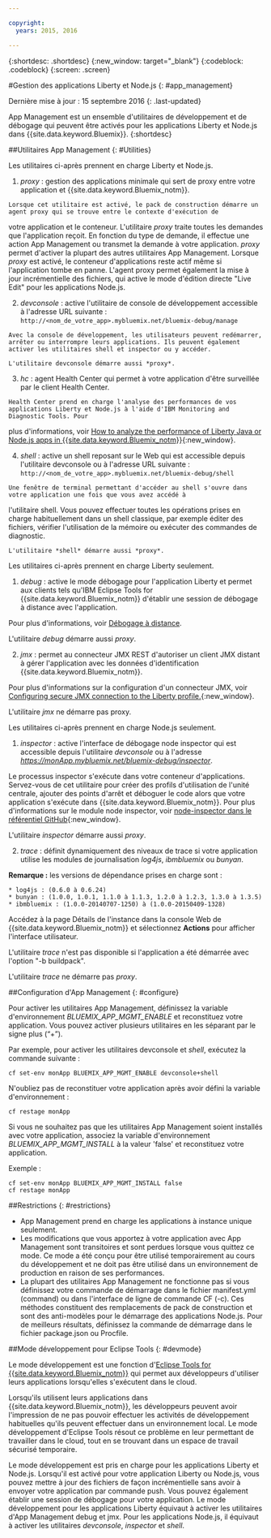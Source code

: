 ```yaml
---

copyright:
  years: 2015, 2016

---
```


{:shortdesc: .shortdesc}
{:new_window: target="_blank"}
{:codeblock: .codeblock}
{:screen: .screen}

#Gestion des applications Liberty et Node.js
{: #app_management}

Dernière mise à jour : 15 septembre 2016
{: .last-updated}

App Management est un ensemble d'utilitaires de développement et de débogage qui peuvent être activés pour les applications Liberty et Node.js
dans {{site.data.keyword.Bluemix}}.
{:shortdesc}

##Utilitaires App Management
{: #Utilities}

Les utilitaires ci-après prennent en charge Liberty et Node.js.

  1. *proxy* : gestion des applications minimale qui sert de proxy entre votre application et {{site.data.keyword.Bluemix_notm}}.

    Lorsque cet utilitaire est activé, le pack de construction démarre un agent proxy qui se trouve entre le contexte d'exécution de
votre
application et le conteneur. L'utilitaire *proxy* traite toutes les demandes que l'application reçoit. En fonction du type de demande, il
effectue une action App Management ou transmet la demande à votre application. *proxy* permet d'activer la plupart des autres utilitaires App
Management. Lorsque *proxy* est activé, le conteneur d'applications reste actif même si l'application tombe en panne. L'agent proxy permet également la mise à jour incrémentielle des fichiers, qui active le mode d'édition directe "Live Edit" pour les applications Node.js.
	
  2. *devconsole* : active l'utilitaire de console de développement accessible à l'adresse URL suivante :
    ```
    http://<nom_de_votre_app>.mybluemix.net/bluemix-debug/manage
    ```
	
    Avec la console de développement, les utilisateurs peuvent redémarrer, arrêter ou interrompre leurs applications. Ils peuvent également activer les utilitaires shell et inspector ou y accéder.

    L'utilitaire devconsole démarre aussi *proxy*.
	
  3. *hc* : agent Health Center qui permet à votre application d'être surveillée par le client Health Center.

    Health Center prend en charge l'analyse des performances de vos applications Liberty et Node.js à l'aide d'IBM Monitoring and Diagnostic Tools. Pour
plus d'informations, voir [How to analyze the performance of Liberty Java or Node.js apps in {{site.data.keyword.Bluemix_notm}}](https://developer.ibm.com/bluemix/2015/07/03/how-to-analyze-performance-in-bluemix/){:new_window}.</p></li>
	
  4. *shell* : active un shell reposant sur le Web qui est accessible depuis l'utilitaire devconsole ou à l'adresse URL
suivante :
    ```
    http://<nom_de_votre_app>.mybluemix.net/bluemix-debug/shell
    ```
	
    Une fenêtre de terminal permettant d'accéder au shell s'ouvre dans votre application une fois que vous avez accédé à
l'utilitaire
shell. Vous pouvez
effectuer toutes les opérations prises en charge habituellement dans un shell classique, par exemple éditer des fichiers, vérifier l'utilisation de la
mémoire ou exécuter des commandes de diagnostic.
	
    L'utilitaire *shell* démarre aussi *proxy*.

Les utilitaires ci-après prennent en charge Liberty seulement.

  1. *debug* : active le mode débogage pour l'application Liberty et permet aux clients tels qu'IBM Eclipse Tools for
{{site.data.keyword.Bluemix_notm}} d'établir une session de débogage à distance avec l'application.
  
   Pour plus d'informations, voir [Débogage à distance](../manageapps/eclipsetools/eclipsetools.html#remotedebug).
   
   L'utilitaire *debug* démarre aussi *proxy*.
   
  2. *jmx* : permet au connecteur JMX REST d'autoriser un client JMX distant à gérer l'application avec les données d'identification
{{site.data.keyword.Bluemix_notm}}.
  
  Pour plus d'informations sur la configuration d'un connecteur JMX, voir [Configuring secure JMX connection to the Liberty profile.](https://www-01.ibm.com/support/knowledgecenter/was_beta_liberty/com.ibm.websphere.wlp.nd.multiplatform.doc/ae/twlp_admin_restconnector.html){:new_window}.
  
  L'utilitaire *jmx* ne démarre pas proxy.

Les utilitaires ci-après prennent en charge Node.js seulement.

  1. *inspector* : active l'interface de débogage node inspector qui est accessible depuis l'utilitaire
*devconsole*
ou à l'adresse *https://monApp.mybluemix.net/bluemix-debug/inspector*.
  
  Le processus inspector s'exécute dans votre conteneur d'applications. Servez-vous de cet utilitaire pour créer des profils d'utilisation de l'unité
centrale, ajouter des points d'arrêt et déboguer le code alors que votre application s'exécute dans {{site.data.keyword.Bluemix_notm}}. Pour plus
d'informations sur le module node inspector, voir [node-inspector dans le référentiel
GitHub](https://github.com/node-inspector/node-inspector){:new_window}.
  
  L'utilitaire *inspector* démarre aussi *proxy*.
	
  2. *trace* : définit dynamiquement des niveaux de trace si votre application utilise les modules de journalisation *log4js*,
*ibmbluemix*
ou *bunyan*.
  
  **Remarque :** les versions de dépendance prises en charge sont :

    * log4js : (0.6.0 à 0.6.24)
    * bunyan : (1.0.0, 1.0.1, 1.1.0 à 1.1.3, 1.2.0 à 1.2.3, 1.3.0 à 1.3.5)
    * ibmbluemix : (1.0.0-20140707-1250) à (1.0.0-20150409-1328)
  
  Accédez à la page Détails de l'instance dans la console Web de {{site.data.keyword.Bluemix_notm}} et sélectionnez
**Actions** pour afficher l'interface utilisateur.

  L'utilitaire *trace* n'est pas disponible si l'application a été démarrée avec l'option "-b buildpack". 

  L'utilitaire *trace* ne démarre pas *proxy*.

##Configuration d'App Management
{: #configure}

Pour activer les utilitaires App Management, définissez la variable d'environnement *BLUEMIX_APP_MGMT_ENABLE*
et reconstituez votre application. Vous pouvez activer plusieurs utilitaires en les séparant par le signe plus (“+”).

Par exemple, pour activer les utilitaires devconsole et *shell*, exécutez la commande suivante :

```
cf set-env monApp BLUEMIX_APP_MGMT_ENABLE devconsole+shell
```

N'oubliez pas de reconstituer votre application après avoir défini la variable d'environnement :

```
cf restage monApp
```

Si vous ne souhaitez pas que les utilitaires App Management soient installés avec votre application, associez la
variable d'environnement *BLUEMIX_APP_MGMT_INSTALL* à la valeur 'false' et reconstituez votre application.

Exemple :

```
cf set-env monApp BLUEMIX_APP_MGMT_INSTALL false
cf restage monApp
```

##Restrictions
{: #restrictions}

* App Management prend en charge les applications à instance unique seulement.
* Les modifications que vous apportez à votre application avec App Management sont transitoires et sont perdues lorsque vous quittez ce mode. Ce mode a été conçu pour être utilisé temporairement au cours du développement et ne doit pas être utilisé dans un environnement de production en raison
de ses performances.
* La plupart des utilitaires App Management ne fonctionne pas si vous définissez votre commande de démarrage dans le fichier manifest.yml (command)
ou dans l'interface de ligne de commande CF (-c). Ces méthodes constituent des remplacements de pack de construction et sont des anti-modèles pour le
démarrage des applications Node.js. Pour de meilleurs résultats, définissez la commande de démarrage dans le fichier package.json ou Procfile.

##Mode développement pour Eclipse Tools
{: #devmode}

Le mode développement est une fonction d'[Eclipse Tools for {{site.data.keyword.Bluemix_notm}}](../manageapps/eclipsetools/eclipsetools.html#eclipsetools) qui permet aux développeurs d'utiliser leurs applications lorsqu'elles s'exécutent dans le cloud.

Lorsqu'ils utilisent leurs applications dans {{site.data.keyword.Bluemix_notm}}, les développeurs peuvent
avoir l'impression de ne pas pouvoir effectuer les activités de développement habituelles qu'ils peuvent effectuer dans un
environnement local. Le mode développement d'Eclipse Tools résout ce problème en leur permettant de travailler dans le cloud, tout en se trouvant dans un espace de travail
sécurisé temporaire.

Le mode développement est pris en charge pour les applications Liberty et Node.js. Lorsqu'il est activé pour votre application Liberty ou Node.js,
vous pouvez mettre à jour des fichiers de façon incrémentielle sans avoir à envoyer votre application par commande push. Vous pouvez également établir une session de débogage pour votre application. Le
mode développement pour les applications Liberty équivaut à
activer les utilitaires d'App Management debug et jmx. Pour les applications Node.js, il équivaut à activer les utilitaires *devconsole*,
*inspector* et *shell*.
